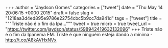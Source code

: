 
+++
author = "Jaydson Gomes"
categories = ["tweet"]
date = "Thu May 14 20:06:15 +0000 2015"
draft = false
slug = "1218aa3d4ed895e9786e22754cbc5b9cc7da941d"
tags = ["tweet"]
title = """Triste não é o fim da Ipa..."""
tweet = true
micro = true
tweet_url = "https://twitter.com/jaydson/status/598942419632132096"
+++
Triste não é o fim da Ipanema FM. Triste é que ninguém esteja dando a mínima - http://t.co/A8kAVHxNVx
